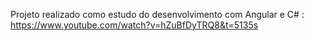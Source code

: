 Projeto realizado como estudo do desenvolvimento com Angular e C# : https://www.youtube.com/watch?v=hZuBfDyTRQ8&t=5135s
